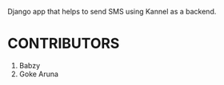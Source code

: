 Django app that helps to send SMS using Kannel as a backend.

CONTRIBUTORS
============

1. Babzy
2. Goke Aruna
